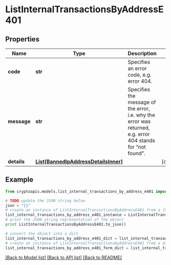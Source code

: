 # ListInternalTransactionsByAddressE401


## Properties
Name | Type | Description | Notes
------------ | ------------- | ------------- | -------------
**code** | **str** | Specifies an error code, e.g. error 404. | 
**message** | **str** | Specifies the message of the error, i.e. why the error was returned, e.g. error 404 stands for “not found”. | 
**details** | [**List[BannedIpAddressDetailsInner]**](BannedIpAddressDetailsInner.md) |  | [optional] 

## Example

```python
from cryptoapis.models.list_internal_transactions_by_address_e401 import ListInternalTransactionsByAddressE401

# TODO update the JSON string below
json = "{}"
# create an instance of ListInternalTransactionsByAddressE401 from a JSON string
list_internal_transactions_by_address_e401_instance = ListInternalTransactionsByAddressE401.from_json(json)
# print the JSON string representation of the object
print ListInternalTransactionsByAddressE401.to_json()

# convert the object into a dict
list_internal_transactions_by_address_e401_dict = list_internal_transactions_by_address_e401_instance.to_dict()
# create an instance of ListInternalTransactionsByAddressE401 from a dict
list_internal_transactions_by_address_e401_form_dict = list_internal_transactions_by_address_e401.from_dict(list_internal_transactions_by_address_e401_dict)
```
[[Back to Model list]](../README.md#documentation-for-models) [[Back to API list]](../README.md#documentation-for-api-endpoints) [[Back to README]](../README.md)


